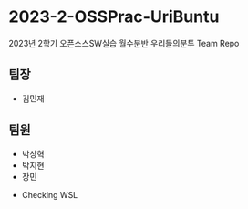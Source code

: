 # 2023-2-OSSPrac-UriBuntu
2023년 2학기 오픈소스SW실습 월수분반 우리들의분투 Team Repo

## 팀장
- 김민재
## 팀원
- 박상혁
- 박지현
- 장민

*  Checking WSL